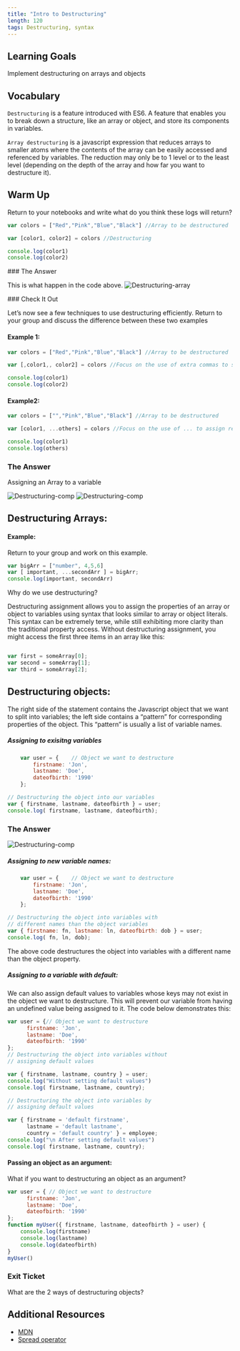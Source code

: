 ```yaml
---
title: "Intro to Destructuring"
length: 120
tags: Destructuring, syntax
---
```

## Learning Goals
Implement destructuring on arrays and objects

## Vocabulary
`Destructuring` is a feature introduced with ES6. A feature that enables you to break down a structure, like an array or object, and store its components in variables.

`Array destructuring` is a javascript expression that reduces arrays to smaller atoms where the contents of the array can be easily accessed and referenced by variables.
The reduction may only be to 1 level or to the least level (depending on the depth of the array and how far you want to destructure it). 


## Warm Up
Return to your notebooks and write what do you think these logs will return?
```js
var colors = ["Red","Pink","Blue","Black"] //Array to be destructured

var [color1, color2] = colors //Destructuring

console.log(color1)
console.log(color2)
```
 

<section class="answer">
### The Answer <br>
 
This is what happen in the code above. 
 ![Destructuring-array](/assets/images/lessons/intro-to-destructuring/intro-to-destructuring-array.png)
</section>

<section class="call-to-action">
### Check It Out
 
Let’s now see a few techniques to use destructuring efficiently.
Return to your group and discuss the difference between these two examples

 
#### Example 1:   
```js
var colors = ["Red","Pink","Blue","Black"] //Array to be destructured

var [,color1,, color2] = colors //Focus on the use of extra commas to skip through elements

console.log(color1)
console.log(color2)
```
#### Example2:
```js
var colors = ["","Pink","Blue","Black"] //Array to be destructured

var [color1, ...others] = colors //Focus on the use of ... to assign remaining elements to an array

console.log(color1)
console.log(others)
```
</section>

<section class="answer">
    
### The Answer   
    
Assigning an Array to a variable

![Destructuring-comp](/assets/images/lessons/intro-to-destructuring/intro-to-destructuring-array-example1.png)
![Destructuring-comp](/assets/images/lessons/intro-to-destructuring/intro-to-destructuring-array-example2.png)
     
    
</section>

## Destructuring Arrays:
#### Example:
Return to your group and work on this example.
    
```js
var bigArr = ["number", 4,5,6]
var [ important, ...secondArr ] = bigArr;
console.log(important, secondArr)

```
Why do we use destructuring?
<section class="answer">
 
 Destructuring assignment allows you to assign the properties of an array or object to variables using syntax that looks similar to array or object literals. This syntax can be extremely terse, while still exhibiting more clarity than the traditional property access.
 Without destructuring assignment, you might access the first three items in an array like this:
 
 ```js

var first = someArray[0];
var second = someArray[1];
var third = someArray[2];
 ```
</section>
    
## Destructuring objects:
The right side of the statement contains the Javascript object that we want to split into variables; the left side contains a “pattern” for corresponding properties of the object. This “pattern” is usually a list of variable names.

<section class="call-to-action ">
    
##### Assigning to exisitng variables 
        
```js
    var user = {    // Object we want to destructure
        firstname: 'Jon',
        lastname: 'Doe',
        dateofbirth: '1990'
    };

// Destructuring the object into our variables
var { firstname, lastname, dateofbirth } = user;
console.log( firstname, lastname, dateofbirth);

```

</section>


<section class="answer">

### The Answer    

 ![Destructuring-comp](/assets/images/lessons/intro-to-destructuring/intro-to-destructuring-object.png)

</section>

##### Assigning to new variable names:
<section class="call to action">
    
```js
    var user = {    // Object we want to destructure
        firstname: 'Jon',
        lastname: 'Doe',
        dateofbirth: '1990'
    };

// Destructuring the object into variables with
// different names than the object variables
var { firstname: fn, lastname: ln, dateofbirth: dob } = user;
console.log( fn, ln, dob);
```
The above code destructures the object into variables with a different name than the object property.
</section>  


##### Assigning to a variable with default:

We can also assign default values to variables whose keys may not exist in the object we want to destructure. This will prevent our variable from having an undefined value being assigned to it. The code below demonstrates this:

```js
var user = {// Object we want to destructure
      firstname: 'Jon',
      lastname: 'Doe',
      dateofbirth: '1990'
};
// Destructuring the object into variables without 
// assigning default values 

var { firstname, lastname, country } = user;
console.log("Without setting default values")
console.log( firstname, lastname, country);

// Destructuring the object into variables by 
// assigning default values 

var { firstname = 'default firstname', 
      lastname = 'default lastname', 
      country = 'default country' } = employee;
console.log("\n After setting default values")
console.log( firstname, lastname, country);
```
#### Passing an object as an argument:
What if you want to destructuring an object as an argument?  

```js
var user = { // Object we want to destructure
      firstname: 'Jon',
      lastname: 'Doe',
      dateofbirth: '1990'
};
function myUser({ firstname, lastname, dateofbirth } = user) {
    console.log(firstname)
    console.log(lastname)
    console.log(dateofbirth)
}
myUser()

```
<section class="checks-for-understanding">
 
### Exit Ticket
What are the 2 ways of destructuring objects?  
</section>

## Additional Resources

* [MDN](https://developer.mozilla.org/en-US/docs/Web/JavaScript/Reference/Operators/Destructuring_assignment)
* [Spread operator](https://developer.mozilla.org/en-US/docs/Web/JavaScript/Reference/Operators/Spread_syntax)
